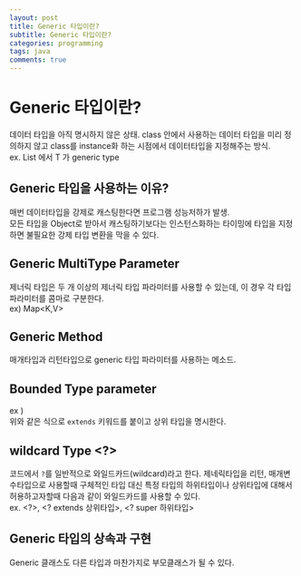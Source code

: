 ```yaml
---
layout: post
title: Generic 타입이란?
subtitle: Generic 타입이란?
categories: programming
tags: java
comments: true
---
```


# Generic 타입이란? 
데이터 타입을 아직 명시하지 않은 상태. 
class 안에서 사용하는 데이터 타입을 미리 정의하지 않고 class를 instance화 하는 시점에서 데이터타입을 지정해주는 방식.  
ex. List<T> 에서 T 가 generic type

## Generic 타입을 사용하는 이유?
매번 데이터타입을 강제로 캐스팅한다면 프로그램 성능저하가 발생.  
모든 타입을 Object로 받아서 캐스팅하기보다는 인스턴스화하는 타이밍에 타입을 지정하면 불필요한 강제 타입 변환을 막을 수 있다. 

## Generic MultiType Parameter
제너릭 타입은 두 개 이상의 제너릭 타입 파라미터를 사용할 수 있는데, 이 경우 각 타입 파라미터를 콤마로 구분한다.  
ex) Map<K,V>

## Generic Method
매개타입과 리턴타입으로 generic 타입 파라미터를 사용하는 메소드.

## Bounded Type parameter
ex ) <T extends Number>  
위와 같은 식으로 `extends` 키워드를 붙이고 상위 타입을 명시한다.

## wildcard Type <?>
코드에서 `?`를 일반적으로 와일드카드(wildcard)라고 한다. 제네릭타입을 리턴, 매개변수타입으로 사용할때 구체적인 타입 대신 특정 타입의 하위타입이나 상위타입에 대해서 허용하고자할때 다음과 같이 와일드카드를 사용할 수 있다.  
ex. <?>, <? extends 상위타입>, <? super 하위타입>

## Generic 타입의 상속과 구현
Generic 클래스도 다른 타입과 마찬가지로 부모클래스가 될 수 있다. 